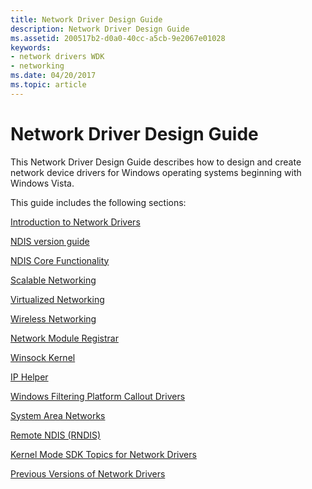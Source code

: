 ```yaml
---
title: Network Driver Design Guide
description: Network Driver Design Guide
ms.assetid: 200517b2-d0a0-40cc-a5cb-9e2067e01028
keywords:
- network drivers WDK
- networking
ms.date: 04/20/2017
ms.topic: article
---
```


# Network Driver Design Guide





This Network Driver Design Guide describes how to design and create network device drivers for Windows operating systems beginning with Windows Vista.

This guide includes the following sections:

[Introduction to Network Drivers](introduction-to-network-drivers.md)

[NDIS version guide](./overview-of-ndis-versions.md)

[NDIS Core Functionality](roadmap-for-developing-ndis-miniport-drivers.md)

[Scalable Networking](header-data-split.md)

[Virtualized Networking](virtualized-networking.md)

[Wireless Networking](./wdi-miniport-driver-design-guide.md)

[Network Module Registrar](network-module-registrar2.md)

[Winsock Kernel](introduction-to-winsock-kernel.md)

[IP Helper](ip-helper.md)

[Windows Filtering Platform Callout Drivers](introduction-to-windows-filtering-platform-callout-drivers.md)

[System Area Networks](system-area-networks.md)

[Remote NDIS (RNDIS)](remote-ndis--rndis-2.md)

[Kernel Mode SDK Topics for Network Drivers](kernel-mode-sdk-topics-for-network-drivers.md)

[Previous Versions of Network Drivers](network-drivers-prior-to-windows-vista.md)